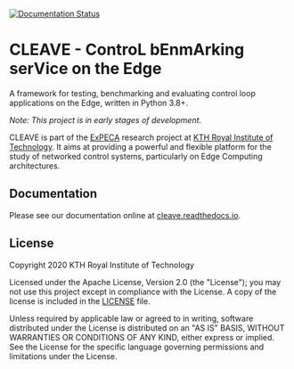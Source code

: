 [![Documentation Status](https://readthedocs.org/projects/cleave/badge/?version=latest)](https://cleave.readthedocs.io/en/latest/?badge=latest)

# CLEAVE - ControL bEnmArking serVice on the Edge

A framework for testing, benchmarking and evaluating control loop applications on the Edge, written in Python 3.8+.

*Note: This project is in early stages of development.*


CLEAVE is part of the [ExPECA](https://www.jamesgross.org/research/expeca/) research project at [KTH Royal Institute of Technology](https://kth.se). It aims at providing a powerful and flexible platform for the study of networked control systems, particularly on Edge Computing architectures.

## Documentation

Please see our documentation online at [cleave.readthedocs.io]( https://cleave.readthedocs.io/en/latest/).

## License

Copyright 2020 KTH Royal Institute of Technology

Licensed under the Apache License, Version 2.0 (the "License"); you may not use this project except in compliance with the License. A copy of the license is included in the [LICENSE](LICENSE) file.

Unless required by applicable law or agreed to in writing, software distributed under the License is distributed on an "AS IS" BASIS, WITHOUT WARRANTIES OR CONDITIONS OF ANY KIND, either express or implied. See the License for the specific language governing permissions and limitations under the License.
